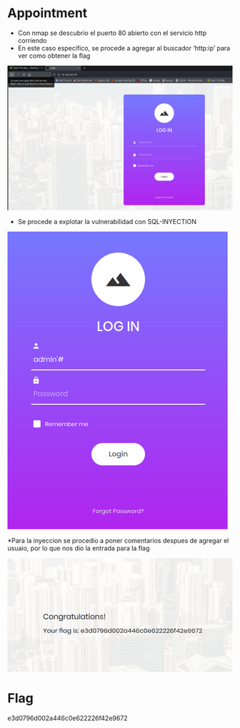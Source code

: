 # Appointment

- Con nmap se descubrio el puerto 80 abierto con el servicio http corriendo
- En este caso especifico, se procede a agregar al buscador ‘http:ip’ para ver como obtener la flag

![Captura de pantalla 2023-02-10 141440.png](../../images/Captura_de_pantalla_2023-02-10_141440.png)

- Se procede a explotar la vulnerabilidad con SQL-INYECTION

![Captura de pantalla 2023-02-10 141629.png](../../images/Captura_de_pantalla_2023-02-10_141629.png)

*Para la  inyeccion se procedio a poner comentarios despues de agregar el usuaio, por lo que nos dio la entrada para la flag

![Captura de pantalla 2023-02-10 141836.png](../../images/Captura_de_pantalla_2023-02-10_141836.png)

# Flag

e3d0796d002a446c0e622226f42e9672